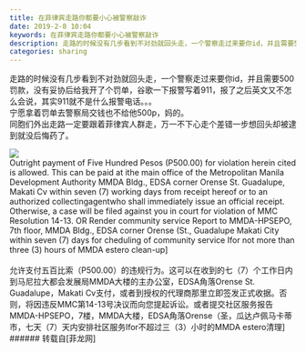 ```yaml
---
title: 在菲律宾走路你都要小心被警察敲诈
date: 2019-2-8 10:04
keywords: 在菲律宾走路你都要小心被警察敲诈
description: 走路的时候没有几步看到不对劲就回头走，一个警察走过来要你id，并且需要500罚款，没有妥协后给我开了个罚单，谷歌一下报警写着911，报了之后英文又不怎么会说，其实911就不是什么报警电话。。。宁愿拿着罚单去警察局交钱也不给他500p，妈的。同胞们外出走路一定要跟着菲律宾人群走，万一不下心走个差错一步想回头却被逮到就没后悔药了。Outright payment of Five Hundred Pesos (P500.00) for violation herein cited is allowed. This can be paid at ithe main office of the Metropolitan Manila Development Authority MMDA Bldg., EDSA corner Orense St. Guadalupe, Makati Cv within seven (7) working days from receipt hereof or to an authorized collectingagentwho shall immediately issue an official receipt. Otherwise, a case will be filed against you in court for violation of MMC Resolution 14-13. OR Render community service Report to MMDA-HPSEPO, 7th floor, MMDA Bldg., EDSA corner Orense (St., Guadalupe Makati City within seven (7) days for cheduling of community service Ifor not more than three (3) hours of MMDA estero clean-up]允许支付五百比索（P500.00）的违规行为。这可以在收到的七（7）个工作日内到马尼拉大都会发展局MMDA大楼的主办公室，EDSA角落Orense St. Guadalupe，Makati Cv支付，或者到授权的代理商那里立即签发正式收据。否则，将因违反MMC第14-13号决议而向您提起诉讼。或者提交社区服务报告MMDA-HPSEPO，7楼，MMDA大楼，EDSA角落Orense（圣，瓜达卢佩马卡蒂市，七天（7）天内安排社区服务Ifor不超过三（3）小时的MMDA estero清理]
categories: sharing
---
```

<td class="t_f" id="postmessage_2947656">

走路的时候没有几步看到不对劲就回头走，一个警察走过来要你id，并且需要500罚款，没有妥协后给我开了个罚单，谷歌一下报警写着911，报了之后英文又不怎么会说，其实911就不是什么报警电话。。。<br/>
宁愿拿着罚单去警察局交钱也不给他500p，妈的。<br/>
同胞们外出走路一定要跟着菲律宾人群走，万一不下心走个差错一步想回头却被逮到就没后悔药了。<br/>

<img aid="1078145" data-cf-modified-3ea6959d252d6149cbe2e704-="" file="data/attachment/forum/201902/08/100355t6h9i468i44ziqqq.jpg.thumb.jpg" id="aimg_1078145" inpost="1" onclick="" onmouseover="" src="http://www.flw.ph/data/attachment/forum/201902/08/100355t6h9i468i44ziqqq.jpg" style="cursor:pointer" zoomfile="data/attachment/forum/201902/08/100355t6h9i468i44ziqqq.jpg"/>


<br/>
Outright payment of Five Hundred Pesos (P500.00) for violation herein cited is allowed. This can be paid at ithe main office of the Metropolitan Manila Development Authority MMDA Bldg., EDSA corner Orense St. Guadalupe, Makati Cv within seven (7) working days from receipt hereof or to an authorized collectingagentwho shall immediately issue an official receipt. Otherwise, a case will be filed against you in court for violation of MMC Resolution 14-13. OR Render community service Report to MMDA-HPSEPO, 7th floor, MMDA Bldg., EDSA corner Orense (St., Guadalupe Makati City within seven (7) days for cheduling of community service Ifor not more than three (3) hours of MMDA estero clean-up]<br/>
<br/>
允许支付五百比索（P500.00）的违规行为。这可以在收到的七（7）个工作日内到马尼拉大都会发展局MMDA大楼的主办公室，EDSA角落Orense St. Guadalupe，Makati Cv支付，或者到授权的代理商那里立即签发正式收据。否则，将因违反MMC第14-13号决议而向您提起诉讼。或者提交社区服务报告MMDA-HPSEPO，7楼，MMDA大楼，EDSA角落Orense（圣，瓜达卢佩马卡蒂市，七天（7）天内安排社区服务Ifor不超过三（3）小时的MMDA estero清理]<br/>
</td>
###### 转载自[菲龙网]